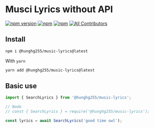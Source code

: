 # Musci Lyrics without API

[![npm version](https://badge.fury.io/js/@hunghg255/music-lyrics.svg)](https://badge.fury.io/js/@hunghg255/music-lyrics) [![npm](https://img.shields.io/npm/dw/@hunghg255/music-lyrics.svg?logo=npm)](https://www.npmjs.com/package/@hunghg255/music-lyrics) [![npm](https://img.shields.io/bundlephobia/minzip/@hunghg255/music-lyrics)](https://www.npmjs.com/package/@hunghg255/music-lyrics)
[![All Contributors](https://img.shields.io/badge/all_contributors-1-orange.svg?style=flat-square)](#contributors-)

## Install

```bash
npm i @hunghg255/music-lyrics@latest
```

With `yarn`

```bash
yarn add @hunghg255/music-lyrics@latest
```

## Basic use

```js
import { SearchLyrics } from '@hunghg255/music-lyrics';

// Node
// const { SearchLyrics } = require('@hunghg255/music-lyrics');

const lyrics = await SearchLyrics('good time owl');
```
